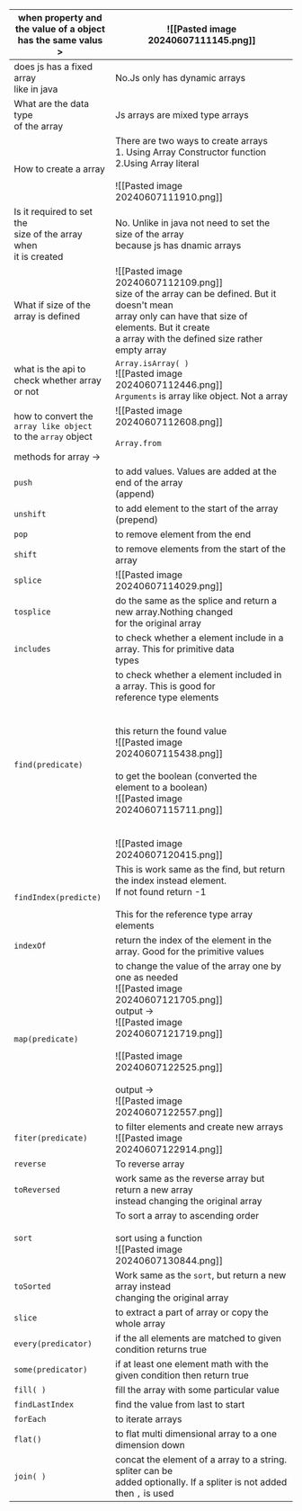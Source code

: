 | when property and <br>the value of a object<br>has the same valus >    | ![[Pasted image 20240607111145.png]]                                                                                                                                                                                                                                                                                               |
| ---------------------------------------------------------------------- | ---------------------------------------------------------------------------------------------------------------------------------------------------------------------------------------------------------------------------------------------------------------------------------------------------------------------------------- |
| does js has a fixed array<br>like in java                              | No.Js only has dynamic arrays                                                                                                                                                                                                                                                                                                      |
| What are the data type<br>of the array                                 | Js arrays are mixed type arrays                                                                                                                                                                                                                                                                                                    |
| How to create a array                                                  | There are two ways to create arrays<br>1. Using Array Constructor function<br>2.Using Array literal<br><br>![[Pasted image 20240607111910.png]]                                                                                                                                                                                    |
| Is it required to set the <br>size of the array when <br>it is created | No. Unlike in java not need to set the size of the array<br>because js has dnamic arrays                                                                                                                                                                                                                                           |
| What if size of the <br>array is defined                               | ![[Pasted image 20240607112109.png]]<br>size of the array can be defined. But it doesn't mean <br>array only can have that size of elements. But it create<br>a array with the defined size rather empty array                                                                                                                     |
| what is the api to <br>check whether array<br>or not                   | `Array.isArray( )`<br>![[Pasted image 20240607112446.png]]<br>`Arguments` is array like object. Not a array                                                                                                                                                                                                                        |
| how to convert the <br>`array like object`<br>to the `array` object    | ![[Pasted image 20240607112608.png]]<br><br>`Array.from`                                                                                                                                                                                                                                                                           |
| methods for array ->                                                   |                                                                                                                                                                                                                                                                                                                                    |
| `push`                                                                 | to add values. Values are added at the end of the array<br>(append)                                                                                                                                                                                                                                                                |
| `unshift`                                                              | to add element to the start of the array<br>(prepend)                                                                                                                                                                                                                                                                              |
| `pop`                                                                  | to remove element from the end                                                                                                                                                                                                                                                                                                     |
| `shift`                                                                | to remove elements from the start of the array                                                                                                                                                                                                                                                                                     |
| `splice`                                                               | ![[Pasted image 20240607114029.png]]                                                                                                                                                                                                                                                                                               |
| `tosplice`                                                             | do the same as the splice and return a new array.Nothing changed<br>for the original array                                                                                                                                                                                                                                         |
| `includes`                                                             | to check whether a element include in a array. This for primitive data<br>types                                                                                                                                                                                                                                                    |
| `find(predicate)`                                                      | to check whether a element included in a array. This is good for <br>reference type elements<br><br><br>this return the found value<br>![[Pasted image 20240607115438.png]]<br><br>to get the boolean (converted the element to a boolean)<br>![[Pasted image 20240607115711.png]]<br><br><br>![[Pasted image 20240607120415.png]] |
| `findIndex(predicte)`                                                  | This is work same as the find, but return the index instead element.<br>If not found return -1<br><br>This for the reference type array elements                                                                                                                                                                                   |
| `indexOf`                                                              | return the index of the element in the array. Good for the primitive values                                                                                                                                                                                                                                                        |
| `map(predicate)`                                                       | to change the value of the array one by one as needed<br>![[Pasted image 20240607121705.png]]<br>output -><br>![[Pasted image 20240607121719.png]]<br><br>![[Pasted image 20240607122525.png]]<br><br>output -><br>![[Pasted image 20240607122557.png]]                                                                            |
| `fiter(predicate)`                                                     | to filter elements and create new arrays<br>![[Pasted image 20240607122914.png]]                                                                                                                                                                                                                                                   |
| `reverse`                                                              | To reverse array                                                                                                                                                                                                                                                                                                                   |
| `toReversed`                                                           | work same as the reverse array but return a new array<br>instead changing the original array                                                                                                                                                                                                                                       |
| `sort`                                                                 | To sort a array to ascending order<br><br>sort using a function<br>![[Pasted image 20240607130844.png]]                                                                                                                                                                                                                            |
| `toSorted`                                                             | Work same as the `sort`, but return a new array instead<br>changing the original array                                                                                                                                                                                                                                             |
| `slice`                                                                | to extract a part of array or copy the whole array                                                                                                                                                                                                                                                                                 |
| `every(predicator)`                                                    | if the all elements are matched to given condition returns true                                                                                                                                                                                                                                                                    |
| `some(predicator)`                                                     | if at least one element math with the given condition then return true                                                                                                                                                                                                                                                             |
| `fill( )`                                                              | fill the array with some particular value                                                                                                                                                                                                                                                                                          |
| `findLastIndex`                                                        | find the value from last to start                                                                                                                                                                                                                                                                                                  |
| `forEach`                                                              | to iterate arrays                                                                                                                                                                                                                                                                                                                  |
| `flat()`                                                               | to flat multi dimensional array to a one dimension down                                                                                                                                                                                                                                                                            |
| `join( )`                                                              | concat the element of a array to a string. spliter can be <br>added optionally. If a spliter is not added then `,` is used                                                                                                                                                                                                         |